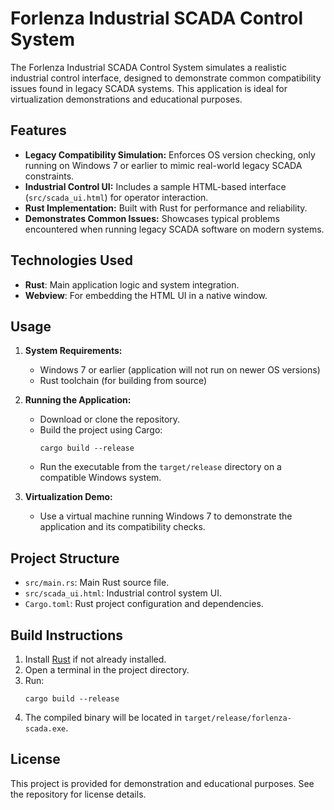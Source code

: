 # Forlenza Industrial SCADA Control System

The Forlenza Industrial SCADA Control System simulates a realistic industrial control interface, designed to demonstrate common compatibility issues found in legacy SCADA systems. This application is ideal for virtualization demonstrations and educational purposes.

## Features

- **Legacy Compatibility Simulation:** Enforces OS version checking, only running on Windows 7 or earlier to mimic real-world legacy SCADA constraints.
- **Industrial Control UI:** Includes a sample HTML-based interface (`src/scada_ui.html`) for operator interaction.
- **Rust Implementation:** Built with Rust for performance and reliability.
- **Demonstrates Common Issues:** Showcases typical problems encountered when running legacy SCADA software on modern systems.

## Technologies Used

- **Rust**: Main application logic and system integration.
- **Webview**: For embedding the HTML UI in a native window.

## Usage

1. **System Requirements:**
	- Windows 7 or earlier (application will not run on newer OS versions)
	- Rust toolchain (for building from source)

2. **Running the Application:**
	- Download or clone the repository.
	- Build the project using Cargo:
	  ```pwsh
	  cargo build --release
	  ```
	- Run the executable from the `target/release` directory on a compatible Windows system.

3. **Virtualization Demo:**
	- Use a virtual machine running Windows 7 to demonstrate the application and its compatibility checks.

## Project Structure

- `src/main.rs`: Main Rust source file.
- `src/scada_ui.html`: Industrial control system UI.
- `Cargo.toml`: Rust project configuration and dependencies.

## Build Instructions

1. Install [Rust](https://www.rust-lang.org/tools/install) if not already installed.
2. Open a terminal in the project directory.
3. Run:
	```pwsh
	cargo build --release
	```
4. The compiled binary will be located in `target/release/forlenza-scada.exe`.

## License

This project is provided for demonstration and educational purposes. See the repository for license details.


